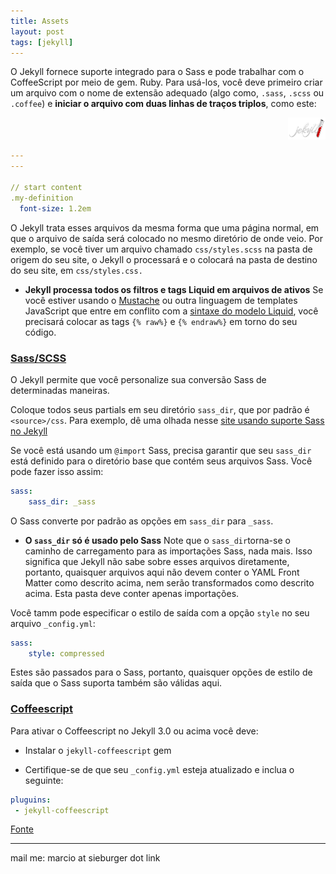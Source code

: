 ```yaml
---
title: Assets
layout: post
tags: [jekyll]
---
```


O Jekyll fornece suporte integrado para o Sass e pode trabalhar com o CoffeeScript por meio de gem. Ruby. Para usá-los, você deve primeiro criar um arquivo com o nome de extensão adequado (algo como, `.sass`, `.scss` ou `.coffee`) e __iniciar o arquivo com duas linhas de traços triplos__, como este:

<p align="right">
  <img width="60" height="35" src="/images/logo-2x.png">
</p>

```yaml
---
---

// start content
.my-definition
  font-size: 1.2em
```

O Jekyll trata esses arquivos da mesma forma que uma página normal, em que o arquivo de saída será colocado no mesmo diretório de onde veio. Por exemplo, se você tiver um arquivo chamado `css/styles.scss` na pasta de origem do seu site, o Jekyll o processará e o colocará na pasta de destino do seu site, em `css/styles.css.`

  * __Jekyll processa todos os filtros e tags Liquid em arquivos de ativos__
    Se você estiver usando o [Mustache](https://mustache.github.io/) ou outra linguagem de templates JavaScript que entre em conflito com a [sintaxe do modelo Liquid](https://jekyllrb.com/docs/templates/), você precisará colocar as tags `{% raw%}` e `{% endraw%}` em torno do seu código.

### [Sass/SCSS](https://jekyllrb.com/docs/assets/#sassscss)

O Jekyll permite que você personalize sua conversão Sass de determinadas maneiras.

Coloque todos seus partials em seu diretório `sass_dir`, que por padrão é `<source>/css`. Para exemplo, dê uma olhada nesse [site usando suporte Sass no Jekyll](https://github.com/jekyll/jekyll-sass-converter/tree/master/docs)

Se você está usando um `@import` Sass, precisa garantir que seu `sass_dir` está definido para o diretório base que contém seus arquivos Sass. Você pode fazer isso assim:

```yaml
sass:
    sass_dir: _sass
```

O Sass converte  por padrão as opções em `sass_dir` para `_sass`.

  * __O `sass_dir` só é usado pelo Sass__
    Note que o `sass_dir`torna-se o caminho de carregamento para as importações Sass, nada mais. Isso significa que Jekyll não sabe sobre esses arquivos diretamente, portanto, quaisquer arquivos aqui não devem conter o YAML Front Matter como descrito acima, nem serão transformados como descrito acima. Esta pasta deve conter apenas importações.

Você tamm pode especificar o estilo de  saída com a opção `style` no seu arquivo `_config.yml`:

```yaml
sass:
    style: compressed
```

Estes são passados para o Sass, portanto, quaisquer opções de estilo de saída que o Sass suporta também são válidas aqui.


### [Coffeescript](https://jekyllrb.com/docs/assets/#coffeescript)

Para ativar o Coffeescript no Jekyll 3.0 ou acima você deve:

* Instalar o `jekyll-coffeescript` gem

* Certifique-se de que seu `_config.yml` esteja atualizado e inclua o seguinte:

```yaml
pluguins:
 - jekyll-coffeescript
```
[Fonte](https://jekyllrb.com/docs/assets/)

***
mail me: marcio at sieburger dot link